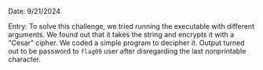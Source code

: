 Date: 9/21/2024

Entry:
To solve this challenge, we tried running the executable with different arguments. We found out that it takes the string and encrypts it with a "Cesar" cipher.
We coded a simple program to decipher it. Output turned out to be password to `flag09` user after disregarding the last nonprintable character.